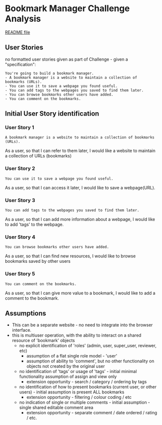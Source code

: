 # Bookmark Manager Challenge Analysis

[README file](README.md)

## User Stories
no formatted user stories given as part of Challenge - given a "specification":
```
You're going to build a bookmark manager.
- A bookmark manager is a website to maintain a collection of bookmarks (URLs).
- You can use it to save a webpage you found useful.
- You can add tags to the webpages you saved to find them later.
- You can browse bookmarks other users have added.
- You can comment on the bookmarks.
```

## Initial User Story identification
### User Story 1
```
A bookmark manager is a website to maintain a collection of bookmarks (URLs).
```
As a user,
so that I can refer to them later,
I would like a website to maintain a collection of URLs (bookmarks)


### User Story 2
```
You can use it to save a webpage you found useful.
```
As a user,
so that I can access it later,
I would like to save a webpage(URL).


### User Story 3
```
You can add tags to the webpages you saved to find them later.
```
As a user,
so that I can add more information about a webpage,
I would like to add 'tags' to the webpage.


### User Story 4
```
You can browse bookmarks other users have added.
```
As a user,
so that I can find new resources,
I would like to browse bookmarks saved by other users


### User Story 5
```
You can comment on the bookmarks.
```
As a user,
so that I can give more value to a bookmark,
I would like to add a comment to the bookmark.

## Assumptions
- This can be a separate website - no need to integrate into the browser interface.
- this is multiuser operation, with the ability to interact on a shared resource of 'bookmark' objects
  - no explicit identification of 'roles' (admin, user, super_user, reviewer, etc)
    - assumption of a flat single role model - 'user'
    - assumption of ability to 'comment', but no other functionality on objects not created by the original user
  - no identification of 'tags' or usage of 'tags' - initial minimal functionality assumption of assign and view only
    - extension opportunity - search / category / ordering by tags
  - no identification of how to present bookmarks (current user, or other users) - initial assumption is present ALL bookmarks
    - extension opportunity - filtering / colour coding / etc
  - no indication of single or multiple comments - initial assumption - single shared editable comment area
    - extension opportunity - separate comment / date ordered / rating / etc.

